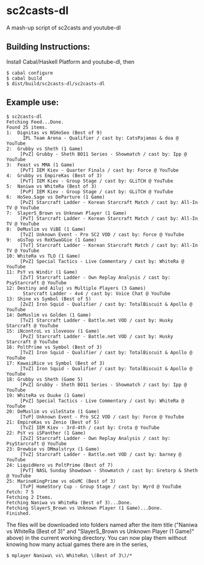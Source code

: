 sc2casts-dl
===========

A mash-up script of sc2casts and youtube-dl

Building Instructions:
----------------------

Install Cabal/Haskell Platform and youtube-dl, then

	$ cabal configure
	$ cabal build
	$ dist/build/sc2casts-dl/sc2casts-dl

Example use:
------------

	$ sc2casts-dl
	Fetching Feed...Done.
	Found 25 items.
	1:  Dignitas vs NSHoSeo (Best of 9)
	      IPL Team Arena - Qualifier / cast by: CatsPajamas & doa @ YouTube
	2:  Grubby vs Sheth (1 Game)
	     [PvZ] Grubby - Sheth BO11 Series - Showmatch / cast by: Ipp @ YouTube
	3:  Feast vs MMA (1 Game)
	     [PvT] IEM Kiev - Quarter Finals / cast by: Force @ YouTube
	4:  Grubby vs EmpireKas (Best of 3)
	     [PvT] IEM Kiev - Group Stage / cast by: GLiTCH @ YouTube
	5:  Naniwa vs WhiteRa (Best of 3)
	     [PvP] IEM Kiev - Group Stage / cast by: GLiTCH @ YouTube
	6:  HoSeo.Sage vs DeParture (1 Game)
	     [PvZ] Starcraft Ladder - Korean Starcraft Match / cast by: All-In TV @ YouTube
	7:  SlayerS_Brown vs Unknown Player (1 Game)
	     [PvT] Starcraft Ladder - Korean Starcraft Match / cast by: All-In TV @ YouTube
	8:  DeMuslim vs ViBE (1 Game)
	     [TvZ] Unknown Event - Pro SC2 VOD / cast by: Force @ YouTube
	9:  oGsTop vs ReXSwaGGie (1 Game)
	     [TvT] Starcraft Ladder - Korean Starcraft Match / cast by: All-In TV @ YouTube
	10: WhiteRa vs TLO (1 Game)
	     [PvZ] Special Tactics - Live Commentary / cast by: WhiteRa @ YouTube
	11: PsY vs Windir (1 Game)
	     [ZvT] Starcraft Ladder - Own Replay Analysis / cast by: PsyStarcraft @ YouTube
	12: Destiny and Ailuj vs Multiple Players (3 Games)
	      Starcraft Ladder - 4v4 / cast by: Voice Chat @ YouTube
	13: Shine vs Symbol (Best of 5)
	     [ZvZ] Iron Squid - Qualifier / cast by: TotalBiscuit & Apollo @ YouTube
	14: DeMuslim vs Golden (1 Game)
	     [TvZ] Starcraft Ladder - Battle.net VOD / cast by: Husky Starcraft @ YouTube
	15: iNcontroL vs iloveoov (1 Game)
	     [PvZ] Starcraft Ladder - Battle.net VOD / cast by: Husky Starcraft @ YouTube
	16: PoltPrime vs Symbol (Best of 3)
	     [TvZ] Iron Squid - Qualifier / cast by: TotalBiscuit & Apollo @ YouTube
	17: KawaiiRice vs Symbol (Best of 3)
	     [TvZ] Iron Squid - Qualifier / cast by: TotalBiscuit & Apollo @ YouTube
	18: Grubby vs Sheth (Game 5)
	     [PvZ] Grubby - Sheth BO11 Series - Showmatch / cast by: Ipp @ YouTube
	19: WhiteRa vs Duuke (1 Game)
	     [PvZ] Special Tactics - Live Commentary / cast by: WhiteRa @ YouTube
	20: DeMuslim vs vileState (1 Game)
	     [TvP] Unknown Event - Pro SC2 VOD / cast by: Force @ YouTube
	21: EmpireKas vs Zenio (Best of 5)
	     [TvZ] IEM Kiev - 3rd-4th / cast by: Crota @ YouTube
	22: PsY vs iSPanther (1 Game)
	     [ZvZ] Starcraft Ladder - Own Replay Analysis / cast by: PsyStarcraft @ YouTube
	23: Drewbie vs DMmalstryx (1 Game)
	     [TvZ] Starcraft Ladder - Battle.net VOD / cast by: barney @ YouTube
	24: LiquidHero vs PoltPrime (Best of 7)
	     [PvT] NASL Sunday Showdown - Showmatch / cast by: Gretorp & Sheth @ YouTube
	25: MarineKingPrime vs oGsMC (Best of 3)
	     [TvP] HomeStory Cup - Group Stage / cast by: Wyrd @ YouTube
	Fetch: 7 5
	Fetching 2 Items.
	Fetching Naniwa vs WhiteRa (Best of 3)...Done.
	Fetching SlayerS_Brown vs Unknown Player (1 Game)...Done.
	Finished.

The files will be downloaded into folders named after the item title
("Naniwa vs WhiteRa (Best of 3)" and "SlayerS_Brown vs Unknown Player
(1 Game)" above) in the current working directory. You can now play
them without knowing how many actual games there are in the series,

	$ mplayer Naniwa\ vs\ WhiteRa\ \(Best of 3\)/*
